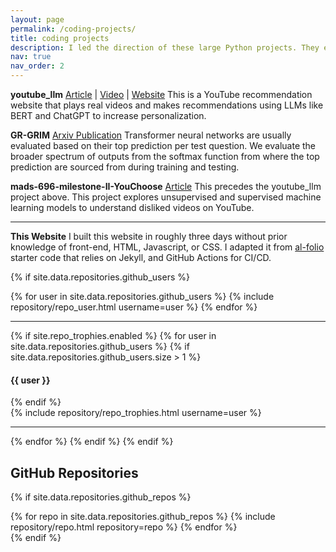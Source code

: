 ```yaml
---
layout: page
permalink: /coding-projects/
title: coding projects
description: I led the direction of these large Python projects. They each took several months and were academically reviewed.
nav: true
nav_order: 2
---
```


**youtube_llm** [Article](https://medium.com/@gabrielalon257/youtube-filtering-capstone-67f755fb6dca) | [Video](https://drive.google.com/file/d/10EIKd1QhmoLsq2TeQgsYkP51RMODiRMc/view) | [Website](https://youtube-capstone.streamlit.app/)
This is a YouTube recommendation website that plays real videos and makes recommendations
using LLMs like BERT and ChatGPT to increase personalization.

**GR-GRIM** [Arxiv Publication](https://arxiv.org/abs/2206.14348)
Transformer neural networks are usually evaluated based on their top prediction per test question. We evaluate the broader
spectrum of outputs from the softmax function from where the top prediction are sourced from during training and testing. 
  
**mads-696-milestone-II-YouChoose** [Article](https://medium.com/@gabrielalon257/predicting-youtube-dislikes-4c71a41718ac)
This precedes the youtube_llm project above. This project explores unsupervised and supervised machine learning models to understand disliked videos on YouTube.

***

**This Website** I built this website in roughly three days without prior knowledge of front-end, HTML, Javascript, or CSS. I adapted it from [al-folio](https://github.com/alshedivat/al-folio) starter code that relies on Jekyll, and GitHub Actions for CI/CD.  


{% if site.data.repositories.github_users %}
<div class="repositories d-flex flex-wrap flex-md-row flex-column justify-content-between align-items-center">
  {% for user in site.data.repositories.github_users %}
    {% include repository/repo_user.html username=user %}
  {% endfor %}
</div>

---

{% if site.repo_trophies.enabled %}
{% for user in site.data.repositories.github_users %}
  {% if site.data.repositories.github_users.size > 1 %}
  <h4>{{ user }}</h4>
  {% endif %}
  <div class="repositories d-flex flex-wrap flex-md-row flex-column justify-content-between align-items-center">
  {% include repository/repo_trophies.html username=user %}
  </div>

  ---

{% endfor %}
{% endif %}
{% endif %}

## GitHub Repositories

{% if site.data.repositories.github_repos %}
<div class="repositories d-flex flex-wrap flex-md-row flex-column justify-content-between align-items-center">
  {% for repo in site.data.repositories.github_repos %}
    {% include repository/repo.html repository=repo %}
  {% endfor %}
</div>
{% endif %}
